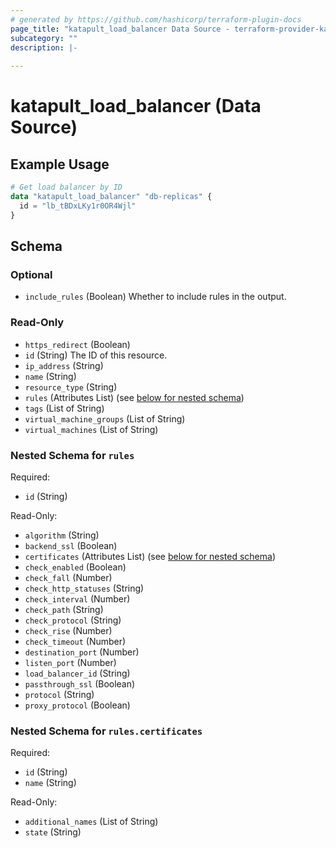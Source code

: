 ```yaml
---
# generated by https://github.com/hashicorp/terraform-plugin-docs
page_title: "katapult_load_balancer Data Source - terraform-provider-katapult"
subcategory: ""
description: |-
  
---
```


# katapult_load_balancer (Data Source)



## Example Usage

```terraform
# Get load balancer by ID
data "katapult_load_balancer" "db-replicas" {
  id = "lb_tBDxLKy1r0OR4Wjl"
}
```

<!-- schema generated by tfplugindocs -->
## Schema

### Optional

- `include_rules` (Boolean) Whether to include rules in the output.

### Read-Only

- `https_redirect` (Boolean)
- `id` (String) The ID of this resource.
- `ip_address` (String)
- `name` (String)
- `resource_type` (String)
- `rules` (Attributes List) (see [below for nested schema](#nestedatt--rules))
- `tags` (List of String)
- `virtual_machine_groups` (List of String)
- `virtual_machines` (List of String)

<a id="nestedatt--rules"></a>
### Nested Schema for `rules`

Required:

- `id` (String)

Read-Only:

- `algorithm` (String)
- `backend_ssl` (Boolean)
- `certificates` (Attributes List) (see [below for nested schema](#nestedatt--rules--certificates))
- `check_enabled` (Boolean)
- `check_fall` (Number)
- `check_http_statuses` (String)
- `check_interval` (Number)
- `check_path` (String)
- `check_protocol` (String)
- `check_rise` (Number)
- `check_timeout` (Number)
- `destination_port` (Number)
- `listen_port` (Number)
- `load_balancer_id` (String)
- `passthrough_ssl` (Boolean)
- `protocol` (String)
- `proxy_protocol` (Boolean)

<a id="nestedatt--rules--certificates"></a>
### Nested Schema for `rules.certificates`

Required:

- `id` (String)
- `name` (String)

Read-Only:

- `additional_names` (List of String)
- `state` (String)


